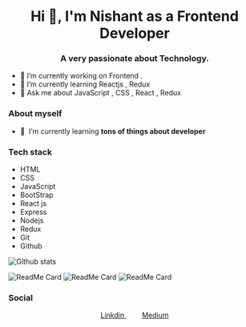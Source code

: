 
<h1 align="center">Hi 👋, I'm Nishant as a Frontend Developer</h1>
<h3 align="center">A very passionate about Technology.</h3>

- 🔭 I’m currently working on Frontend .
- 🌱 I’m currently learning Reactjs , Redux
- 💬 Ask me about JavaScript , CSS , React , Redux 









### About myself



- 🌱&nbsp;&nbsp;I’m currently learning **tons of things about developer**





### Tech stack

* HTML
* CSS
* JavaScript
* BootStrap
* React js
* Express
* Nodejs
* Redux
* Git 
* Github


![Github stats](https://github-readme-stats.vercel.app/api?username=thinkwithcode)



<!-- ### Projects -->

 ![ReadMe Card](https://github-readme-stats.vercel.app/api/pin/?username=thinkwithcode&repo=crypto-tracker )
 ![ReadMe Card](https://github-readme-stats.vercel.app/api/pin/?username=thinkwithcode&repo=netflix-clone )
 ![ReadMe Card](https://github-readme-stats.vercel.app/api/pin/?username=thinkwithcode&repo=movie-booking-app )
<!--  ![ReadMe Card](https://github-readme-stats.vercel.app/api/pin/?username=thinkwithcode&repo=e-commerce-app) -->
<!-- ![ReadMe Card](https://github-readme-stats.vercel.app/api/pin/?username=thinkwithcode&repo=textutils ) -->
### Social




<p align="center">
 
  
  <a href="https://www.linkedin.com/in/ketunishant/" target="blank">
   Linkdin
  </a>&nbsp;&nbsp;&nbsp;
 &nbsp;&nbsp;&nbsp;
  <a href="https://ketunishant.medium.com/how-to-deploy-an-app-on-netlify-fbb0af5e8d61" target="blank">
   Medium
  </a>
</p>
